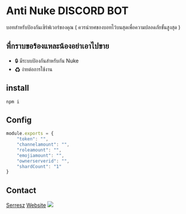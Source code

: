 # Anti Nuke DISCORD BOT
บอทสำหรับป้องกันเซิร์ฟเวอร์ของคุณ ( ควรนำยศของบอทไว้บนสุดเพื่อความปลอดภัยขั้นสูงสุด )

## พี่กราบขอร้องแหละน้องอย่าเอาไปขาย
+ 🔒 มีระบบป้องกันสำหรับกัน Nuke
+ ♻ ง่ายต่อการใช้งาน

## install
```sh
npm i
```

## Config
```js
module.exports = {
    "token": "",
    "channelamount": "", 
    "roleamount": "",
    "emojiamount": "",
    "ownerserverid": "",
    "shardCount": "1"
}
```

## Contact 
[Serresz](https://discord.com/users/904683149563408435)
[Website](https://rubyz.xyz)
<a href="https://discord.gg/G2ueFdztdV"><img src="https://discord.com/api/guilds/927132985839452231/widget.json"></a>
